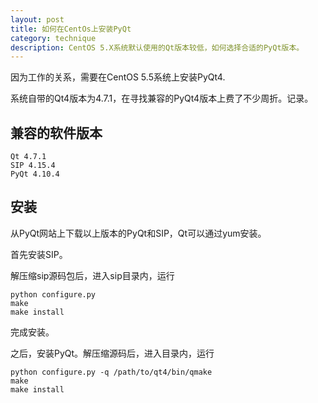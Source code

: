 ```yaml
---
layout: post
title: 如何在CentOs上安装PyQt
category: technique
description: CentOS 5.X系统默认使用的Qt版本较低，如何选择合适的PyQt版本。
---
```


因为工作的关系，需要在CentOS 5.5系统上安装PyQt4.

系统自带的Qt4版本为4.7.1，在寻找兼容的PyQt4版本上费了不少周折。记录。

## 兼容的软件版本
    Qt 4.7.1
    SIP 4.15.4
    PyQt 4.10.4

## 安装
从PyQt网站上下载以上版本的PyQt和SIP，Qt可以通过yum安装。

首先安装SIP。

解压缩sip源码包后，进入sip目录内，运行

    python configure.py
    make
    make install

完成安装。

之后，安装PyQt。解压缩源码后，进入目录内，运行

    python configure.py -q /path/to/qt4/bin/qmake
    make
    make install


